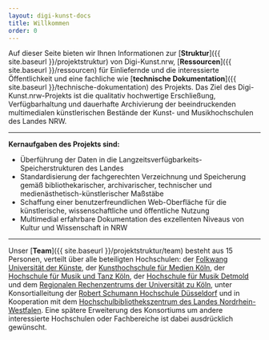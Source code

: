 ```yaml
---
layout: digi-kunst-docs
title: Willkommen
order: 0
---
```


Auf dieser Seite bieten wir Ihnen Informationen zur [**Struktur**]({{ site.baseurl }}/projektstruktur) von Digi-Kunst.nrw, [**Ressourcen**]({{ site.baseurl }}/ressourcen) für Einliefernde und die interessierte Öffentlichkeit und eine fachliche wie  [**technische Dokumentation**]({{ site.baseurl }}/technische-dokumentation) des Projekts. Das Ziel des Digi-Kunst.nrw-Projekts ist die qualitativ hochwertige Erschließung, Verfügbarhaltung und dauerhafte Archivierung der beeindruckenden multimedialen künstlerischen Bestände der Kunst- und Musikhochschulen des Landes NRW.

----

**Kernaufgaben des Projekts sind:**

* Überführung der Daten in die Langzeitsverfügbarkeits-Speicherstrukturen des Landes
* Standardisierung der fachgerechten Verzeichnung und Speicherung gemäß bibliothekarischer, archivarischer, technischer und medienästhetisch-künstlerischer Maßstäbe
* Schaffung einer benutzerfreundlichen Web-Oberfläche für die künstlerische, wissenschaftliche und öffentliche Nutzung
* Multimedial erfahrbare Dokumentation des exzellenten Niveaus von Kultur und Wissenschaft in NRW

----

Unser [**Team**]({{ site.baseurl }}/projektstruktur/team) besteht aus 15 Personen, verteilt über alle beteiligten Hochschulen: der [Folkwang Universität der Künste](https://www.folkwang-uni.de/home), der [Kunsthochschule für Medien Köln](https://www.khm.de/), der [Hochschule für Musik und Tanz Köln](https://www.hfmt-koeln.de/), der [Hochschule für Musik Detmold](https://www.hfm-detmold.de/) und dem [Regionalen Rechenzentrums der Universität zu Köln](https://rrzk.uni-koeln.de/), unter Konsortialleitung der [Robert Schumann Hochschule Düsseldorf](https://www.rsh-duesseldorf.de/) und in Kooperation mit dem [Hochschulbibliothekszentrum des Landes Nordrhein-Westfalen](https://www.hbz-nrw.de/). Eine spätere Erweiterung des Konsortiums um andere interessierte Hochschulen oder Fachbereiche ist dabei ausdrücklich gewünscht.